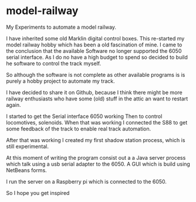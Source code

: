 # model-railway
My Experiments to automate a model railway.

I have inherited some old Marklin digital control boxes.
This re-started my model railway hobby which has been a old fascination of mine.
I came to the conclusion that the available Software no longer supported the 6050 serial interface.
As I do no have a high budget to spend so decided to build he software to control the track myself.

So although the software is not complete as other available programs is is purely a hobby project to
automate my track.

I have decided to share it on Github, because I think there might be more railway enthusiasts who have
some (old) stuff in the attic an want to restart again.

I started to get the Serial interface 6050 working
Then to control locomotives, solenoids.
When that was working I connected the S88 to get some feedback of the track to enable real track automation.

After that was working I created my first shadow station process, which is still experimental.

At this moment of writing the program consist out a a Java server process which talk using a usb serial adapter to the 6050.
A GUI which is build using NetBeans forms.

I run the server on a Raspberry pi which is connected to the 6050.

So I hope you get inspired